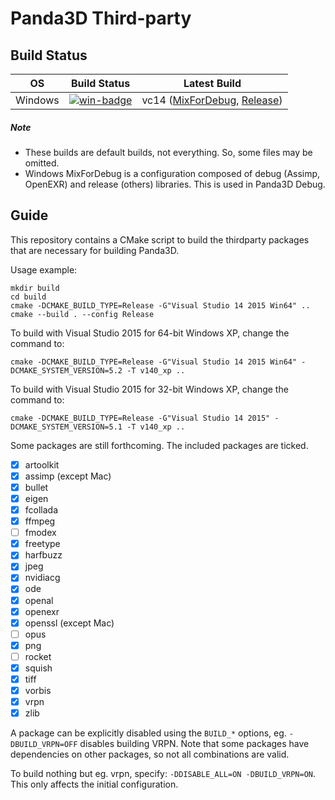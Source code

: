 # Panda3D Third-party

## Build Status

| OS       | Build Status             | Latest Build                                                  |
| :------: | :----------------------: | :-----------------------------------------------------------: |
| Windows  | [![win-badge]][win-link] | vc14 ([MixForDebug][win-mixfordebug], [Release][win-release]) |

[win-badge]: https://ci.appveyor.com/api/projects/status/4bq68rpiw5dr27y4/branch/master?svg=true "AppVeyor build status"
[win-link]: https://ci.appveyor.com/project/bluekyu/panda3d-thirdparty/branch/master "AppVeyor build link"
[win-mixfordebug]: https://ci.appveyor.com/api/projects/bluekyu/panda3d-thirdparty/artifacts/panda3d-thirdparty.7z?branch=master&job=Configuration%3A+MixForDebug "Download latest build (MixForDebug)"
[win-release]: https://ci.appveyor.com/api/projects/bluekyu/panda3d-thirdparty/artifacts/panda3d-thirdparty.7z?branch=master&job=Configuration%3A+Release "Download latest build (Release)"

##### Note
- These builds are default builds, not everything. So, some files may be omitted.
- Windows MixForDebug is a configuration composed of debug (Assimp, OpenEXR) and release (others) libraries.
  This is used in Panda3D Debug.



## Guide
This repository contains a CMake script to build the thirdparty packages that
are necessary for building Panda3D.

Usage example:

    mkdir build
    cd build
    cmake -DCMAKE_BUILD_TYPE=Release -G"Visual Studio 14 2015 Win64" ..
    cmake --build . --config Release

To build with Visual Studio 2015 for 64-bit Windows XP, change the command to:

    cmake -DCMAKE_BUILD_TYPE=Release -G"Visual Studio 14 2015 Win64" -DCMAKE_SYSTEM_VERSION=5.2 -T v140_xp ..

To build with Visual Studio 2015 for 32-bit Windows XP, change the command to:

    cmake -DCMAKE_BUILD_TYPE=Release -G"Visual Studio 14 2015" -DCMAKE_SYSTEM_VERSION=5.1 -T v140_xp ..

Some packages are still forthcoming.  The included packages are ticked.
- [x] artoolkit
- [x] assimp (except Mac)
- [x] bullet
- [x] eigen
- [x] fcollada
- [x] ffmpeg
- [ ] fmodex
- [x] freetype
- [x] harfbuzz
- [x] jpeg
- [x] nvidiacg
- [x] ode
- [x] openal
- [x] openexr
- [x] openssl (except Mac)
- [ ] opus
- [x] png
- [ ] rocket
- [x] squish
- [x] tiff
- [x] vorbis
- [x] vrpn
- [x] zlib

A package can be explicitly disabled using the `BUILD_*` options, eg. `-DBUILD_VRPN=OFF` disables building VRPN.  Note that some packages have dependencies on other packages, so not all combinations are valid.

To build nothing but eg. vrpn, specify: `-DDISABLE_ALL=ON -DBUILD_VRPN=ON`.  This only affects the initial configuration.
